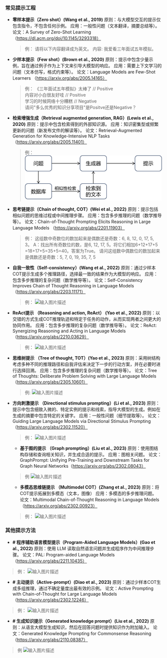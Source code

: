 ### 常见提示工程
- **零样本提示（Zero shot）(Wang et al., 2019)**
  原则：与大模型交互的提示仅包含指令，不包含任何示例。
  应用：一般性问题（文本翻译，摘要总结等）。
  论文：A Survey of Zero-Shot Learning （https://dl.acm.org/doi/10.1145/3293318）
  >例：
  >请将以下内容翻译成为英文。
  >内容: 我爱看三年面试五年模拟。
  
- **少样本提示（Few shot）(Brown et al., 2020)**
  原则：提示中包含少量示例，旨在通过例子作为上下文来引导大模型的响应。
  应用：需要上下文学习的问题（文本仿写，格式约束等）。
  论文：Language Models are Few-Shot Learners （https://arxiv.org/abs/2005.14165）
  >例：
  >《三年面试五年模拟》太棒了 // Positive	 
  >内容对小白很友好哇 // Positive	
  >学习的时候网络十分糟糕 // Negative   
  >请问"多么优秀的知识分享项目"是Positve还是Negative？
  
- **检索增强生成（Retrieval augmented generation, RAG）(Lewis et al., 2020)**
  原则：提示中包含检索得到的外部知识源。
  应用：知识密集型或频繁更新的问题（新发布文件的解读等）。
  论文：Retrieval-Augmented Generation for Knowledge-Intensive NLP Tasks （https://arxiv.org/abs/2005.11401）
  >例：![输入图片描述](imgs/RAG.png)

- **思考链提示（Chain of thought, COT）(Wei et al., 2022)**
  原则：提示包括相似问题的思维过程或中间推理步骤。
  应用：包含多步推理的问题（数学推导等）。
  论文：Chain-of-Thought Prompting Elicits Reasoning in Large Language Models
  （https://arxiv.org/abs/2201.11903）
  >例：
  >这组数中奇数位的数加起来是偶数还是奇数：6, 8, 12, 0, 17, 5, 3。
  >A：找出所有奇数位的数，是6, 12, 17, 5。将它们相加6+12+17+5
  >=18+17+5=35+5=40。答案为True。
  >请问这组数中偶数位的数加起来是偶数还是奇数：5, 7, 0, 19, 35, 7, 5

- **自我一致性（Self-consistency）(Wang et al., 2022)**
  原则：通过少样本COT提示生成多个推理路径，选择最一致的结果作为大模型的响应。
  应用：包含多步推理的复杂问题（数学推导等）。
  论文：Self-Consistency Improves Chain of Thought Reasoning in Language Models
  （https://arxiv.org/abs/2203.11171）
  >例：
  >![输入图片描述](%E5%B8%B8%E8%A7%81%E6%8F%90%E7%A4%BA%E5%B7%A5%E7%A8%8B_md_files/97d3feb0-0ac6-11ef-aecd-cfba07bd630c.jpeg?v=1&type=image)

- **ReAct提示 （Reasoning and action, ReAct） (Yao et al., 2022)**
  原则：以交错的方式生成COT推理轨迹和特定于任务的动作，从而实现两者之间更大的协同作用。
  应用：包含多步推理的复杂问题（数学推导等）。
  论文：ReAct: Synergizing Reasoning and Acting in Language Models （https://arxiv.org/abs/2210.03629）
  >例：
  >![输入图片描述](%E5%B8%B8%E8%A7%81%E6%8F%90%E7%A4%BA%E5%B7%A5%E7%A8%8B_md_files/f926e460-0ac7-11ef-aecd-cfba07bd630c.jpeg?v=1&type=image)

- **思维树提示 （Tree of thought, TOT）(Yao et al., 2023)**
  原则：采用树结构考虑多种不同的推理路径和自我评估来决定下一步的行动方案，并在必要时进行选择回溯。
  应用：包含多步推理的复杂问题（数学推导等）。
  论文：Tree of Thoughts: Deliberate Problem Solving with Large Language Models （https://arxiv.org/abs/2305.10601）
  > 例:
  >![输入图片描述](%E5%B8%B8%E8%A7%81%E6%8F%90%E7%A4%BA%E5%B7%A5%E7%A8%8B_md_files/7b1c6490-0ac8-11ef-aecd-cfba07bd630c.jpeg?v=1&type=image)

- **方向刺激提示 （Directional stimulus prompting）(Li et al., 2023)**
  原则：提示中包含细致入微的、特定实例的提示和线索，指导大模型的生成。例如在生成的摘要中包含特定的关键字。
  应用：一般性问题（细节提取等）。
  论文：Guiding Large Language Models via Directional Stimulus Prompting （https://arxiv.org/abs/2302.11520）
  >例：
  >![输入图片描述](%E5%B8%B8%E8%A7%81%E6%8F%90%E7%A4%BA%E5%B7%A5%E7%A8%8B_md_files/22e836d0-0aca-11ef-aecd-cfba07bd630c.jpeg?v=1&type=image)
 
  - **基于图的提示 （Graph prompting）(Liu et al., 2023)**
  原则：使用图结构存储和查询相关知识，并生成合适的提示。
  应用：图相关问题。
  论文： GraphPrompt: Unifying Pre-Training and Downstream Tasks for Graph Neural Networks（https://arxiv.org/abs/2302.08043）
  >例
  >![输入图片描述](%E5%B8%B8%E8%A7%81%E6%8F%90%E7%A4%BA%E5%B7%A5%E7%A8%8B_md_files/84efbbf0-0aca-11ef-aecd-cfba07bd630c.jpeg?v=1&type=image)

  - **多模态思维链提示 （Multimodel COT）(Zhang et al., 2023)**
  原则：将COT提示拓展到多模态（文本，图像）
  应用：多模态的多步推理问题。
  论文：Multimodal Chain-of-Thought Reasoning in Language Models （https://arxiv.org/abs/2302.00923）
  >例：
  >![输入图片描述](%E5%B8%B8%E8%A7%81%E6%8F%90%E7%A4%BA%E5%B7%A5%E7%A8%8B_md_files/fd1ae140-0acf-11ef-aecd-cfba07bd630c.jpeg?v=1&type=image)

### 其他提示方法
  - **# 程序辅助语言模型提示（Program-Aided Language Models）(Gao et al., 2022)**
  原则：使用 LLM 读取自然语言问题并生成程序作为中间推理步骤。
  论文：PAL: Program-aided Language Models（https://arxiv.org/abs/2211.10435）
  >例：
  >![输入图片描述](%E5%B8%B8%E8%A7%81%E6%8F%90%E7%A4%BA%E5%B7%A5%E7%A8%8B_md_files/10a0ba30-0ad7-11ef-aecd-cfba07bd630c.jpeg?v=1&type=image)
  
  - **# 主动提示（Active-prompt）(Diao et al., 2023)**
  原则：通过少样本COT生成多组推理，通过不确定量度出最有效的示例。
  论文：Active Prompting with Chain-of-Thought for Large Language Models（https://arxiv.org/abs/2302.12246）
  >例：
  >![输入图片描述](%E5%B8%B8%E8%A7%81%E6%8F%90%E7%A4%BA%E5%B7%A5%E7%A8%8B_md_files/26301100-0ad9-11ef-aecd-cfba07bd630c.jpeg?v=1&type=image)

  
  - **# 生成知识提示（Generated knowledge prompt）(Liu et al., 2022)**
  原则：从语言大模型生成知识，然后在回答问题时提供知识作为附加输入。
  论文：Generated Knowledge Prompting for Commonsense Reasoning（https://arxiv.org/abs/2110.08387）
  >例
  >![输入图片描述](%E5%B8%B8%E8%A7%81%E6%8F%90%E7%A4%BA%E5%B7%A5%E7%A8%8B_md_files/31e4dd20-0adc-11ef-aecd-cfba07bd630c.jpeg?v=1&type=image)
